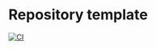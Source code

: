 # Repository template
[![CI](https://github.com/Kuznetsov-Artyom/TestCI/actions/workflows/main.yml/badge.svg)](https://github.com/Kuznetsov-Artyom/TestCI/actions/workflows/main.yml)